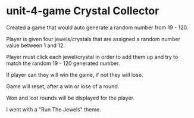 # unit-4-game Crystal Collector

Created a game that would auto generate a random number from 19 - 120.

Player is given four jewels/crystals that are assigned a random number value between 1 and 12.

Player must click each jewel/crystal in order to add them up and try to match the random 19 - 120 generated number.

If player can they will win the game, if not they will lose.

Game will reset, after a win or lose of a round.

Won and lost rounds will be displayed for the player.

I went with a "Run The Jewels" theme.
